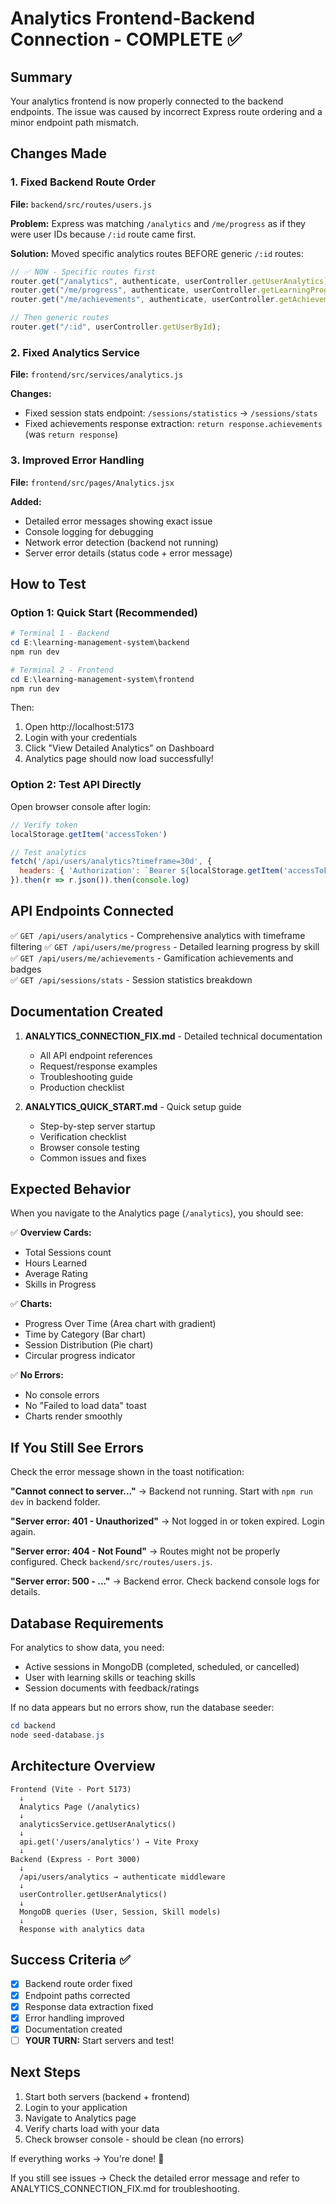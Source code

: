 # Analytics Frontend-Backend Connection - COMPLETE ✅

## Summary
Your analytics frontend is now properly connected to the backend endpoints. The issue was caused by incorrect Express route ordering and a minor endpoint path mismatch.

## Changes Made

### 1. Fixed Backend Route Order
**File:** `backend/src/routes/users.js`

**Problem:** Express was matching `/analytics` and `/me/progress` as if they were user IDs because `/:id` route came first.

**Solution:** Moved specific analytics routes BEFORE generic `/:id` routes:
```javascript
// ✅ NOW - Specific routes first
router.get("/analytics", authenticate, userController.getUserAnalytics);
router.get("/me/progress", authenticate, userController.getLearningProgress);
router.get("/me/achievements", authenticate, userController.getAchievements);

// Then generic routes
router.get("/:id", userController.getUserById);
```

### 2. Fixed Analytics Service
**File:** `frontend/src/services/analytics.js`

**Changes:**
- Fixed session stats endpoint: `/sessions/statistics` → `/sessions/stats`
- Fixed achievements response extraction: `return response.achievements` (was `return response`)

### 3. Improved Error Handling
**File:** `frontend/src/pages/Analytics.jsx`

**Added:**
- Detailed error messages showing exact issue
- Console logging for debugging
- Network error detection (backend not running)
- Server error details (status code + error message)

## How to Test

### Option 1: Quick Start (Recommended)
```powershell
# Terminal 1 - Backend
cd E:\learning-management-system\backend
npm run dev

# Terminal 2 - Frontend  
cd E:\learning-management-system\frontend
npm run dev
```

Then:
1. Open http://localhost:5173
2. Login with your credentials
3. Click "View Detailed Analytics" on Dashboard
4. Analytics page should now load successfully!

### Option 2: Test API Directly
Open browser console after login:
```javascript
// Verify token
localStorage.getItem('accessToken')

// Test analytics
fetch('/api/users/analytics?timeframe=30d', {
  headers: { 'Authorization': `Bearer ${localStorage.getItem('accessToken')}` }
}).then(r => r.json()).then(console.log)
```

## API Endpoints Connected

✅ `GET /api/users/analytics` - Comprehensive analytics with timeframe filtering
✅ `GET /api/users/me/progress` - Detailed learning progress by skill
✅ `GET /api/users/me/achievements` - Gamification achievements and badges  
✅ `GET /api/sessions/stats` - Session statistics breakdown

## Documentation Created

1. **ANALYTICS_CONNECTION_FIX.md** - Detailed technical documentation
   - All API endpoint references
   - Request/response examples
   - Troubleshooting guide
   - Production checklist

2. **ANALYTICS_QUICK_START.md** - Quick setup guide
   - Step-by-step server startup
   - Verification checklist
   - Browser console testing
   - Common issues and fixes

## Expected Behavior

When you navigate to the Analytics page (`/analytics`), you should see:

✅ **Overview Cards:**
- Total Sessions count
- Hours Learned
- Average Rating
- Skills in Progress

✅ **Charts:**
- Progress Over Time (Area chart with gradient)
- Time by Category (Bar chart)
- Session Distribution (Pie chart)
- Circular progress indicator

✅ **No Errors:**
- No console errors
- No "Failed to load data" toast
- Charts render smoothly

## If You Still See Errors

Check the error message shown in the toast notification:

**"Cannot connect to server..."**
→ Backend not running. Start with `npm run dev` in backend folder.

**"Server error: 401 - Unauthorized"**
→ Not logged in or token expired. Login again.

**"Server error: 404 - Not Found"**
→ Routes might not be properly configured. Check `backend/src/routes/users.js`.

**"Server error: 500 - ..."**
→ Backend error. Check backend console logs for details.

## Database Requirements

For analytics to show data, you need:
- Active sessions in MongoDB (completed, scheduled, or cancelled)
- User with learning skills or teaching skills
- Session documents with feedback/ratings

If no data appears but no errors show, run the database seeder:
```powershell
cd backend
node seed-database.js
```

## Architecture Overview

```
Frontend (Vite - Port 5173)
  ↓
  Analytics Page (/analytics)
  ↓
  analyticsService.getUserAnalytics()
  ↓
  api.get('/users/analytics') → Vite Proxy
  ↓
Backend (Express - Port 3000)
  ↓
  /api/users/analytics → authenticate middleware
  ↓
  userController.getUserAnalytics()
  ↓
  MongoDB queries (User, Session, Skill models)
  ↓
  Response with analytics data
```

## Success Criteria ✅

- [x] Backend route order fixed
- [x] Endpoint paths corrected
- [x] Response data extraction fixed
- [x] Error handling improved
- [x] Documentation created
- [ ] **YOUR TURN:** Start servers and test!

## Next Steps

1. Start both servers (backend + frontend)
2. Login to your application
3. Navigate to Analytics page
4. Verify charts load with your data
5. Check browser console - should be clean (no errors)

If everything works → You're done! 🎉

If you still see issues → Check the detailed error message and refer to ANALYTICS_CONNECTION_FIX.md for troubleshooting.
